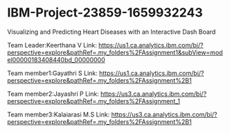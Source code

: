 # IBM-Project-23859-1659932243
Visualizing and Predicting Heart Diseases with an Interactive Dash Board

Team Leader:Keerthana V
Link: https://us1.ca.analytics.ibm.com/bi/?perspective=explore&pathRef=.my_folders%2FAssignment1&subView=model00000183408440bd_00000000

Team member1:Gayathri S
Link: https://us1.ca.analytics.ibm.com/bi/?perspective=explore&pathRef=.my_folders%2FAssignment%2B1

Team member2:Jayashri P
Link: https://us3.ca.analytics.ibm.com/bi/?perspective=explore&pathRef=.my_folders%2FAssignment_1
 
Team member3:Kalaiarasi M.S
Link: https://us3.ca.analytics.ibm.com/bi/?perspective=explore&pathRef=.my_folders%2FAssignment%2B1
